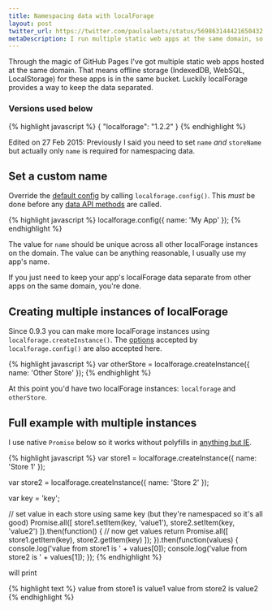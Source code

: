 ```yaml
---
title: Namespacing data with localForage
layout: post
twitter_url: https://twitter.com/paulsalaets/status/569863144421650432
metaDescription: I run multiple static web apps at the same domain, so their offline storage is in the same bucket. Luckily localForage has a way to keep the data separated.
---
```


Through the magic of GitHub Pages I've got multiple static web apps hosted at the same domain. That means offline storage (IndexedDB, WebSQL, LocalStorage) for these apps is in the same bucket. Luckily localForage provides a way to keep the data separated.

### Versions used below

{% highlight javascript %}
{
  "localforage": "1.2.2"
}
{% endhighlight %}

Edited on 27 Feb 2015: Previously I said you need to set `name` *and* `storeName` but actually only `name` is required for namespacing data.

## Set a custom name

Override the [default config](http://mozilla.github.io/localForage/#config) by calling `localforage.config()`. This *must* be done before any [data API methods](http://mozilla.github.io/localForage/#data-api) are called.

{% highlight javascript %}
localforage.config({
  name: 'My App'
});
{% endhighlight %}

The value for `name` should be unique across all other localForage instances on the domain. The value can be anything reasonable, I usually use my app's name.

If you just need to keep your app's localForage data separate from other apps on the same domain, you're done.

## Creating multiple instances of localForage

Since 0.9.3 you can make more localForage instances using `localforage.createInstance()`. The [options](http://mozilla.github.io/localForage/#config) accepted by `localforage.config()` are also accepted here.

{% highlight javascript %}
var otherStore = localforage.createInstance({
  name: 'Other Store'
});
{% endhighlight %}

At this point you'd have two localForage instances: `localforage` and `otherStore`.

## Full example with multiple instances

I use native `Promise` below so it works without polyfills in [anything but IE](http://caniuse.com/#feat=promises).

{% highlight javascript %}
var store1 = localforage.createInstance({
  name: 'Store 1'
});

var store2 = localforage.createInstance({
  name: 'Store 2'
});

var key = 'key';

// set value in each store using same key (but they're namespaced so it's all good)
Promise.all([
  store1.setItem(key, 'value1'),
  store2.setItem(key, 'value2')
]).then(function() {
  // now get values
  return Promise.all([
    store1.getItem(key),
    store2.getItem(key)
  ]);
}).then(function(values) {
  console.log('value from store1 is ' + values[0]);
  console.log('value from store2 is ' + values[1]);
});
{% endhighlight %}

will print

{% highlight text %}
value from store1 is value1
value from store2 is value2
{% endhighlight %}